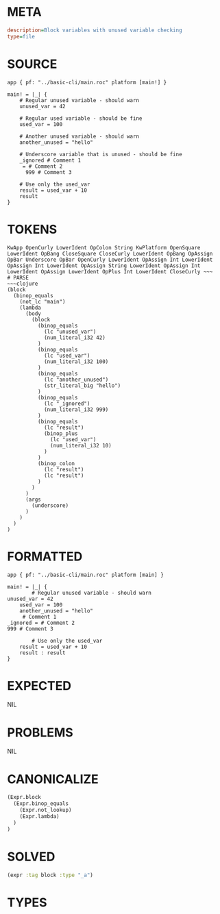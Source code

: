 # META
~~~ini
description=Block variables with unused variable checking
type=file
~~~
# SOURCE
~~~roc
app { pf: "../basic-cli/main.roc" platform [main!] }

main! = |_| {
    # Regular unused variable - should warn
    unused_var = 42

    # Regular used variable - should be fine
    used_var = 100

    # Another unused variable - should warn
    another_unused = "hello"

    # Underscore variable that is unused - should be fine
    _ignored # Comment 1
     = # Comment 2
      999 # Comment 3

    # Use only the used_var
    result = used_var + 10
    result
}
~~~
# TOKENS
~~~text
KwApp OpenCurly LowerIdent OpColon String KwPlatform OpenSquare LowerIdent OpBang CloseSquare CloseCurly LowerIdent OpBang OpAssign OpBar Underscore OpBar OpenCurly LowerIdent OpAssign Int LowerIdent OpAssign Int LowerIdent OpAssign String LowerIdent OpAssign Int LowerIdent OpAssign LowerIdent OpPlus Int LowerIdent CloseCurly ~~~
# PARSE
~~~clojure
(block
  (binop_equals
    (not_lc "main")
    (lambda
      (body
        (block
          (binop_equals
            (lc "unused_var")
            (num_literal_i32 42)
          )
          (binop_equals
            (lc "used_var")
            (num_literal_i32 100)
          )
          (binop_equals
            (lc "another_unused")
            (str_literal_big "hello")
          )
          (binop_equals
            (lc "_ignored")
            (num_literal_i32 999)
          )
          (binop_equals
            (lc "result")
            (binop_plus
              (lc "used_var")
              (num_literal_i32 10)
            )
          )
          (binop_colon
            (lc "result")
            (lc "result")
          )
        )
      )
      (args
        (underscore)
      )
    )
  )
)
~~~
# FORMATTED
~~~roc
app { pf: "../basic-cli/main.roc" platform [main] }

main! = |_| {
		# Regular unused variable - should warn
unused_var = 42
	used_var = 100
	another_unused = "hello"
	 # Comment 1
_ignored = # Comment 2
999 # Comment 3

		# Use only the used_var
	result = used_var + 10
	result : result
}
~~~
# EXPECTED
NIL
# PROBLEMS
NIL
# CANONICALIZE
~~~clojure
(Expr.block
  (Expr.binop_equals
    (Expr.not_lookup)
    (Expr.lambda)
  )
)
~~~
# SOLVED
~~~clojure
(expr :tag block :type "_a")
~~~
# TYPES
~~~roc
~~~
